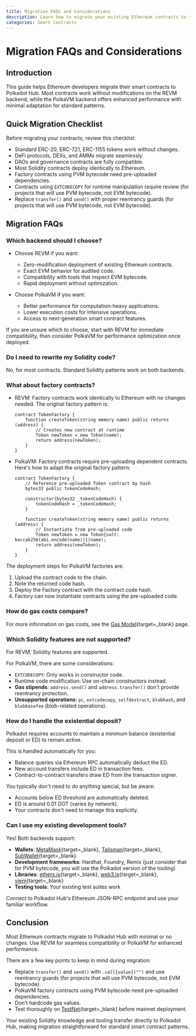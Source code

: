 ```yaml
---
title: Migration FAQs and Considerations
description: Learn how to migrate your existing Ethereum contracts to the Polkadot Hub using REVM and PolkaVM.
categories: Smart Contracts
---
```


# Migration FAQs and Considerations

## Introduction

This guide helps Ethereum developers migrate their smart contracts to Polkadot Hub. Most contracts work without modifications on the REVM backend, while the PolkaVM backend offers enhanced performance with minimal adaptation for standard patterns.

## Quick Migration Checklist

Before migrating your contracts, review this checklist:

- Standard ERC-20, ERC-721, ERC-1155 tokens work without changes.
- DeFi protocols, DEXs, and AMMs migrate seamlessly.
- DAOs and governance contracts are fully compatible.
- Most Solidity contracts deploy identically to Ethereum.
- Factory contracts using PVM bytecode need pre-uploaded dependencies.
- Contracts using `EXTCODECOPY` for runtime manipulation require review (for projects that will use PVM bytecode, not EVM bytecode).
- Replace `transfer()` and `send()` with proper reentrancy guards (for projects that will use PVM bytecode, not EVM bytecode).

## Migration FAQs

### Which backend should I choose?

- Choose REVM if you want:

    - Zero-modification deployment of existing Ethereum contracts.
    - Exact EVM behavior for audited code.
    - Compatibility with tools that inspect EVM bytecode.
    - Rapid deployment without optimization.

- Choose PolkaVM if you want:

    - Better performance for computation-heavy applications.
    - Lower execution costs for intensive operations.
    - Access to next-generation smart contract features.

If you are unsure which to choose, start with REVM for immediate compatibility, then consider PolkaVM for performance optimization once deployed.

### Do I need to rewrite my Solidity code?

No, for most contracts. Standard Solidity patterns work on both backends.

### What about factory contracts?

- REVM: Factory contracts work identically to Ethereum with no changes needed. The original factory pattern is:

    ```solidity
    contract TokenFactory {
        function createToken(string memory name) public returns (address) {
            // Creates new contract at runtime
            Token newToken = new Token(name);
            return address(newToken);
        }
    }
    ```

- PolkaVM: Factory contracts require pre-uploading dependent contracts. Here's how to adapt the original factory pattern:

    ```solidity
    contract TokenFactory {
        // Reference pre-uploaded Token contract by hash
        bytes32 public tokenCodeHash;
        
        constructor(bytes32 _tokenCodeHash) {
            tokenCodeHash = _tokenCodeHash;
        }
        
        function createToken(string memory name) public returns (address) {
            // Instantiate from pre-uploaded code
            Token newToken = new Token{salt: keccak256(abi.encode(name))}(name);
            return address(newToken);
        }
    }
    ```

The deployment steps for PolkaVM factories are:

1. Upload the contract code to the chain.
2. Note the returned code hash.
3. Deploy the Factory contract with the contract code hash.
4. Factory can now instantiate contracts using the pre-uploaded code.

### How do gas costs compare?

For more information on gas costs, see the [Gas Model](/smart-contracts/for-eth-devs/gas-model){target=\_blank} page.

### Which Solidity features are not supported?

For REVM, Solidity features are supported. 

For PolkaVM, there are some considerations:

- `EXTCODECOPY`: Only works in constructor code.
- Runtime code modification: Use on-chain constructors instead.
- **Gas stipends**: `address.send()` and `address.transfer()` don't provide reentrancy protection.
- **Unsupported operations**: `pc`, `extcodecopy`, `selfdestruct`, `blobhash`, and `blobbasefee` (blob-related operations).

### How do I handle the existential deposit?

Polkadot requires accounts to maintain a minimum balance (existential deposit or ED) to remain active.

This is handled automatically for you:

- Balance queries via Ethereum RPC automatically deduct the ED.
- New account transfers include ED in transaction fees.
- Contract-to-contract transfers draw ED from the transaction signer.

You typically don't need to do anything special, but be aware:

- Accounts below ED threshold are automatically deleted.
- ED is around 0.01 DOT (varies by network).
- Your contracts don't need to manage this explicitly.

### Can I use my existing development tools?

Yes! Both backends support:

- **Wallets**: [MetaMask](https://metamask.io/){target=\_blank}, [Talisman](https://talisman.xyz/){target=\_blank}, [SubWallet](https://www.subwallet.app/){target=\_blank}
- **Development frameworks**: Hardhat, Foundry, Remix (just consider that for PVM bytecode, you will use the Polkadot version of the tooling)
- **Libraries**: [ethers.js](/smart-contracts/libraries/ethers-js/){target=\_blank}, [web3.js](/smart-contracts/libraries/web3-js/){target=\_blank}, [viem](/smart-contracts/libraries/viem/){target=\_blank}
- **Testing tools**: Your existing test suites work

Connect to Polkadot Hub's Ethereum JSON-RPC endpoint and use your familiar workflow.

## Conclusion

Most Ethereum contracts migrate to Polkadot Hub with minimal or no changes. Use REVM for seamless compatibility or PolkaVM for enhanced performance.

There are a few key points to keep in mind during migration:

- Replace `transfer()` and `send()` with `.call{value}("")` and use reentrancy guards (for projects that will use PVM bytecode, not EVM bytecode).
- PolkaVM factory contracts using PVM bytecode need pre-uploaded dependencies.
- Don't hardcode gas values.
- Test thoroughly on [TestNet](/smart-contracts/connect/#__tabbed_1_1){target=\_blank} before mainnet deployment.

Your existing Solidity knowledge and tooling transfer directly to Polkadot Hub, making migration straightforward for standard smart contract patterns.